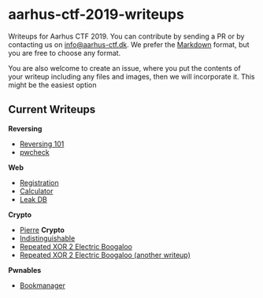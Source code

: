 # aarhus-ctf-2019-writeups
Writeups for Aarhus CTF 2019. You can contribute by sending a PR or by contacting us on info@aarhus-ctf.dk. We prefer the [Markdown](https://github.com/adam-p/markdown-here/wiki/Markdown-Cheatsheet) format, but you are free to choose any format.

You are also welcome to create an issue, where you put the contents of your writeup including any files and images, then we will incorporate it. This might be the easiest option

## Current Writeups
**Reversing**
* [Reversing 101](reversing/reversing-101/writeup.md)
* [pwcheck](reversing/pwcheck/writeup.md)

**Web**
* [Registration](web/registration/writeup.md)
* [Calculator](web/awesome-calculator/writeup.md)
* [Leak DB](web/leak-db/README.md)

**Crypto**
* [Pierre](crypto/pierre/pierre.md)
**Crypto**
* [Indistinguishable](crypto/indistinguishable/writeup-indistinguishable.md)
* [Repeated XOR 2 Electric Boogaloo](crypto/repeated-xor-2-electric-boogaloo/1/README.md)
* [Repeated XOR 2 Electric Boogaloo (another writeup)](crypto/repeated-xor-2-electric-boogaloo/2/README.md)

**Pwnables**
* [Bookmanager](pwnables/bookmanager/writeup.md)